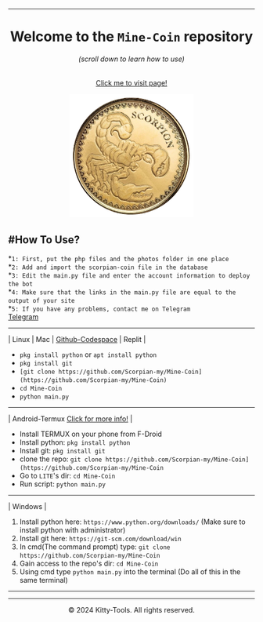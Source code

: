 

---
<div align=center>
 


# Welcome to the `Mine-Coin` repository
###### (scroll down to learn how to use)

[Click me to visit page!](https://github.com/Scorpian-my/Mine-Coin)

<p align="center">
 <img src="https://raw.githubusercontent.com/Scorpian-my/Mine-Coin/main/photos/logo.png" width="50%" height="50%" />
</p>

<div align="left">

#How To Use?
---
*`1: First, put the php files and the photos folder in one place`<br>
*`2: Add and import the scorpian-coin file in the database`<br>
*`3: Edit the main.py file and enter the account information to deploy the bot`<br>
*`4: Make sure that the links in the main.py file are equal to the output of your site`<br>
*`5: If you have any problems, contact me on Telegram `<br>
[Telegram](https://t.me/Dev_Scorpian)


---

| Linux | Mac | [Github-Codespace](https://github.com/codespaces) | Replit |
* `pkg install python` or `apt install python`
* `pkg install git`
* `[git clone https://github.com/Scorpian-my/Mine-Coin](https://github.com/Scorpian-my/Mine-Coin)`
* `cd Mine-Coin`
* `python main.py`

---

| Android-Termux [Click for more info!](https://github.com/Scorpian-my/Mine-Coin) |

* Install TERMUX on your phone from F-Droid
* Install python: `pkg install python`
* Install git: `pkg install git`
* clone the repo: `git clone https://github.com/Scorpian-my/Mine-Coin](https://github.com/Scorpian-my/Mine-Coin`
* Go to `LITE`'s dir: `cd Mine-Coin`
* Run script: `python main.py`

---
 
| Windows |
1. Install python here: `https://www.python.org/downloads/` (Make sure to install python with administrator)
2. Install git here: `https://git-scm.com/download/win`
3. In cmd(The command prompt) type: `git clone https://github.com/Scorpian-my/Mine-Coin`
3. Gain access to the repo's dir: `cd Mine-Coin`
4. Using cmd type `python main.py` into the terminal
(Do all of this in the same terminal)

---



---
<p align="center">
  &copy; 2024 Kitty-Tools. All rights reserved.
</p>
